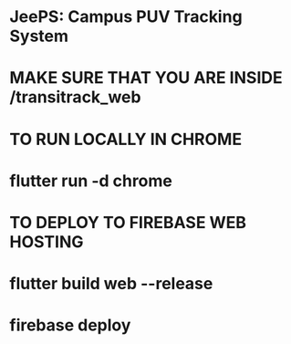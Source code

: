 # JeePS: Campus PUV Tracking System

# MAKE SURE THAT YOU ARE INSIDE /transitrack_web

# TO RUN LOCALLY IN CHROME
# flutter run -d chrome

# TO DEPLOY TO FIREBASE WEB HOSTING
# flutter build web --release
# firebase deploy